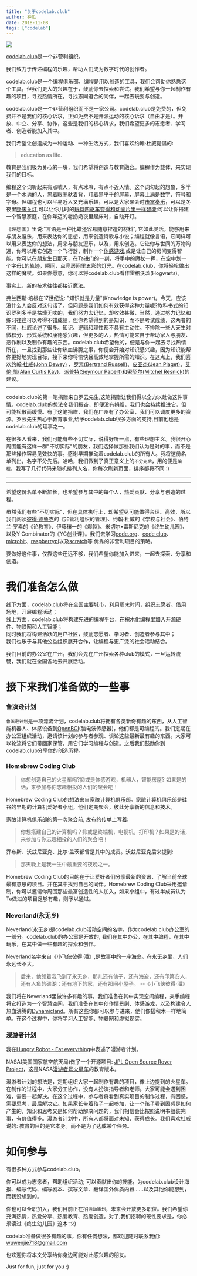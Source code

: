 ```yaml
---
title: "关于codelab.club"
author: 种瓜
date: 2018-11-08
tags: ["codelab"]
---
```


<img class="img-responsive" src="/img/creative_6bc22f2f.png" />

[codelab.club](https://www.codelab.club/)是一个非营利组织。

我们致力于传递编程的乐趣，帮助人们成为数字时代的创作者。<!--从教育入手-->

codelab.club是一个编程俱乐部，编程是用以创造的工具，我们会帮助你熟悉这个工具，但我们更大的兴趣在于，鼓励你去探索和尝试。我们希望与你一起制作有趣的项目，寻找热情所在，寻找志同道合的同伴，一起去玩耍与创造。

codelab.club是一个非营利组织而不是一家公司。codelab.club是免费的，但免费并不是我们的核心诉求，正如免费不是开源运动的核心诉求（自由才是）。开放、中立、分享、协作，这些是我们的核心诉求，我们希望更多的志愿者、学习者、创造者能加入其中。

我们希望让创造成为一种运动、一种生活方式，我们喜欢约翰·杜威提倡的:

>  education as life.

<!--more-->

教育是我们极为关心的一块，我们希望将创造与教育融合。编程作为载体，来实现我们的目标。

编程这个词听起来有点唬人，有点冰冷，有点不近人情。这个词勾起的想象，多半是一个木讷的人，黑着眼圈驮着背，盯着黑乎乎的屏幕，屏幕上满是数字、符号和字母。但编程也可以平易近人又充满乐趣，可以是大家聚会时[击掌奏乐](https://codelab-adapter-docs.codelab.club/user_guide/gallery/)，可以是冬夜里[卧床关灯](https://codelab-adapter-docs.codelab.club/user_guide/gallery/),可以让你儿时的[玩具四驱车变得和动画片里一样智能](https://codelab-adapter-docs.codelab.club/user_guide/gallery/);可以让你搭建一个智慧家庭，在你年迈的老奶奶夜里起床时，自动开灯。

《理想国》里说:"言语是一种比蜡还容易随意捏造的材料", 它如此灵活，能够用来与朋友逗乐，用来表达你的思想，用来创造诗歌与小说；编程就像言语，它同样可以用来表达你的想法，用来与朋友逗乐，以及，用来创造。它让你与世间的万物沟通，你可以用它创造一个飞行器，制作一个[体感游戏](https://codelab-adapter-docs.codelab.club/user_guide/gallery/),或是让自己的房间变得智能。你可以在朋友生日那天，在Ta进门的一刻，将手中的魔杖一挥，在空中划一个字母L的轨迹，瞬间，点亮房间里五彩的灯光。在codelab.club，你将轻松做出这样的魔杖。如果你愿意，你可以将codelab.club看作霍格沃茨(Hogwarts)。

事实上，新的技术往往都接近[魔法](https://codelab-adapter-docs.codelab.club/user_guide/gallery/)。

弗兰西斯·培根在17世纪说: "知识就是力量"(Knowledge is power)。今天，应该没什么人会反对这句话了。但问题是我们如何有效获得这种力量呢?教科书式的知识罗列多半是枯燥无味的，我们努力去记忆，却收效甚微，当然，通过努力记忆和练习往往可以考得不错成绩，但你希望得到的是知识，而不是考试成绩，这两者的不同，杜威论述了很多。知识、逻辑和理性都不具有主动性。不排除一些人天生对微积分、形式系统和康德感兴趣，但更多的人，热情可能来自于帮助家人与朋友、恶作剧以及制作有趣的东西。codelab.club希望做的，便是与你一起去寻找热情所在，一旦找到那些让你热血沸腾之事，你便会开始对知识感兴趣，因为知识能帮你更好地实现目标，接下来你将愉快且高效地掌握所需的知识。在这点上，我们喜欢[约翰·杜威(John Dewey)](https://zh.wikipedia.org/zh/%E7%BA%A6%E7%BF%B0%C2%B7%E6%9D%9C%E5%A8%81) 、[罗素(Bertrand Russell)](https://zh.wikipedia.org/zh-hans/%E4%BC%AF%E7%89%B9%E5%85%B0%C2%B7%E7%BD%97%E7%B4%A0)、[皮亚杰(Jean Piaget)](https://zh.wikipedia.org/zh-hans/%E8%AE%93%C2%B7%E7%9A%AE%E4%BA%9E%E5%82%91)、[艾伦·凯(Alan Curtis Kay)](https://zh.wikipedia.org/zh-hans/%E8%89%BE%E4%BC%A6%C2%B7%E5%87%AF)、[派普特(Seymour Papert)](https://en.wikipedia.org/wiki/Seymour_Papert)和[密契尔(Mitchel Resnick)](https://en.wikipedia.org/wiki/Mitchel_Resnick)的建议。

---

codelab.club的第一笔捐赠来自罗云先生,这笔捐赠让我们得以全力以赴做这件事情。codelab.club的想法令我们振奋，即便没有捐赠，我们也会持续推进它，但可能松散而缓慢。有了这笔捐赠，我们在广州有了办公室，我们可以调度更多的资源。罗云先生热心于教育事业,给予codelab.club很多方面的支持,目前他也是codelab.club的理事之一。

在很多人看来，我们可能有些不切实际，说得好听一点，有些理想主义。我很开心周围能有这样一群"不切实际"的朋友，我们选择做那些我们认为是对的事，而不是那些操作容易见效快的事。感谢早期推动着codelab.club的所有人。我将这份名单列出，名字不分先后。哈哈，我们做到了真正意义上的`不分先后`，用的便是`编程`，我写了几行代码来随机排列人名，你每次刷新页面，排序都将不同 :)

<!--
```python
from pypinyin import lazy_pinyin
# import random
chars = ["曾铮","罗云","程晨","吴文杰","刘鑫","钱振方","陈爱华","崔欣","瞿旻","李懿","何海泉","左翔","沈煜"]
chars.sort(key=lambda char: lazy_pinyin(char)[0][0])
print([lazy_pinyin(char) for char in chars])
print(chars) # ['程晨', '陈爱华', '崔欣', '何海泉', '罗云', '刘鑫', '李懿', '钱振方', '瞿旻', '沈煜','孙彬彬', '吴文杰', '左翔','曾铮']
# random.shuffle(list)
print(list)
```
-->

---

<div id="random_names"></div>

<script>
var random_names = document.querySelector('#random_names');
var pinyin_names = ['程晨', '陈爱华', '崔欣', '陈海权', '罗云', '刘鑫', '李懿', '钱振方', '瞿旻', '沈煜', '孙彬彬', '吴文杰', '左翔','曾铮']
random_names.innerHTML = pinyin_names.sort(function() { return 0.5 - Math.random() });
</script>

---


希望这份名单不断加长，也希望参与其中的每个人，热爱贡献、分享与创造的过程。

<!--
消磨周日午后光阴的，哲学、徒步与骑车.
 但我大部分的你们，不会成为职业程序员，毕竟世上有趣的事情那么多，选择。所以你不必去背什么算法、数据结构，不必去记那些恼人标点符号规则。就像，我们给你一些逻辑积木块，去堆叠你的想法与创意。5分钟，你就可以起步
 我们认为这是值得做的，所以我们开始
-->

<!-- 我们不能帮你在C语言考试里多考5分，我们可能对于你要获得奥林匹克，也不会有什么立竿见影的效果。 -->

虽然我们有些"不切实际"，但在具体执行上，却希望尽可能做得合理、高效，所以我们阅读[彼得·德鲁克](https://zh.wikipedia.org/zh/%E5%BD%BC%E5%BE%97%C2%B7%E5%BE%B7%E9%B2%81%E5%85%8B)的《非营利组织的管理》、约翰·杜威的《学校与社会》、伯特兰·罗素的《论教育》、伊藤穰一的《爆裂》、米切尔•雷斯尼克的《终生幼儿园》、以及Y Combinator的《YC创业课》。我们去学习[code.org](https://code.org/learn)、[code club](https://www.codeclub.org.uk/)、[microbit](http://microbit.org)、[raspberrypi](https://raspberrypi.org)以及[scratch](https://scratch.mit.edu/)等 优秀的非营利项目的策略。

要做好这件事，仅靠这些还远不够，我们希望你能加入进来，一起去探索、分享和创造。


<!--我们不赞同目前这个领域大家做的大部分事情。-->

# 我们准备怎么做
<!--
codelab.club将探索多种club模式，构建编程教育的基础设施，科普。我们力图做到中立、客观，不蹭热点不站队:)-->

线下方面，codelab.club将在全国主要城市，利用周末时间，组织志愿者、借用场地，开展编程活动；  
线上方面，codelab.club将构建先进的编程平台，在积木化编程里加入开源硬件、物联网和人工智能；  
同时我们将构建活跃的用户社区，鼓励志愿者、学习者、创造者参与其中；  
我们也乐于与其他公益组织展开合作，让编程与更广泛的社会活动结合。

我们目前的办公室在广州，我们会先在广州探索各种club的模式，一旦运转流畅，我们就在全国各地去开展活动。

# 接下来我们准备做的一些事
### 鲁滨逊计划
<!--
    *  培养志愿者
    *  漂流
    *  动手打造
    *  play
    *  wedo2，ev3，租赁式
    *  交互设计、空间编程、物联网、人工智能、情景剧。
-->

`鲁滨逊计划`是一项漂流计划，codelab.club将拥有各类新奇有趣的东西，从人工智能机器人、体感设备到[OpenBCI](https://openbci.com/)(脑电波传感器)，他们都是可编程的。我们定期在办公室组织活动，邀请该计划的参与者参观、谈论这些最新最有趣的东西。大家可以轮流将它们带回家保管，用它们学习编程与创造。之后我们鼓励你到codelab.club分享你的创造历程。

### Homebrew Coding Club
<!--
    *  爱好者小组
    *  会员通信，邮件组。微信群会冷掉。
    那天晚上是我一生中最重要的夜晚之一。
-->

>  你想创造自己的火星车吗?抑或是体感游戏，机器人，智能房屋? 如果是的话，来参加与你志趣相投的人们的聚会吧！

Homebrew Coding Club的想法来自[家酿计算机俱乐部](https://en.wikipedia.org/wiki/Homebrew_Computer_Club)。家酿计算机俱乐部是硅谷的早期的计算机爱好者小组，他们定期聚会，彼此分享新的信息和技术。

家酿计算机俱乐部的第一次聚会前, 发布的传单上写着:

>  你想搭建自己的计算机吗？抑或是终端机，电视机，打印机？如果是的话，来参加与你志趣相投的人们的聚会吧！


乔布斯、沃兹尼亚克、比尔·盖茨都曾是其中的成员。沃兹尼亚克后来提到:

>  那天晚上是我一生中最重要的夜晚之一。

Homebrew Coding Club的目的在于让爱好者们分享最新的资讯，了解当前全球最有意思的项目。并在其中找到自己的同伴。Homebrew Coding Club采用邀请制，你可以邀请你周围那些最富创造性的人加入，如果小组中，有过半成员认为Ta做过的项目足够有趣，则予以通过。

### Neverland(永无乡)
<!--
    *  开放办公室
        *  kinect
        *  智能家居
-->

Neverland(永无乡)是codelab.club活动空间的名字。作为codelab.club办公室的一部分。codelab.club的办公室是开放的, <!--你可以在任何时间来找我们玩，-->我们在其中办公，在其中编程，在其中玩乐，在其中做一些有趣的探索和创作。

Neverland名字来自《小飞侠彼得·潘》,是故事中的一座海岛。在永无乡里，人们永远长不大。

>  后来，他领着我飞到了永无乡，那儿还有仙子，还有海盗，还有印第安人，还有人鱼的礁湖；还有地下的家，还有那间小屋子。 --《小飞侠彼得·潘》

我们将在Neverland里做许多有趣的事，我们准备在其中实现空间编程，亲手编程将它打造为一个智慧空间，我们准备在其中创作情景剧、体感游戏，以及构建令人热血沸腾的[Dynamicland](https://blog.just4fun.site/the-next-big-thing-is-a-room.html)。所有这些你都可以参与进来，他们像搭积木一样地简单。在这个过程中，你将学习人工智能、物联网和虚拟现实。

### 漫游者计划
我在[Hungry Robot - Eat everything](https://blog.just4fun.site/Hungry-Robot-Eat-everything.html#_9)中表述了漫游者计划。

NASA(美国国家航空航天局)做了一个开源项目: [JPL Open Source Rover Project](https://github.com/nasa-jpl/open-source-rover)，这是NASA[漫游者号火星车](https://zh.wikipedia.org/zh-hans/%E7%81%AB%E6%98%9F%E6%8E%A2%E6%B5%8B%E6%BC%AB%E6%B8%B8%E8%80%85)的教育版本。

漫游者计划的想法是，定期组织大家一起制作有趣的项目，像上边提到的火星车。在制作的过程中，大家分工协作，没有人扮演指导者和老师。大家可能会遇到困难，需要一起解决。在这个过程中，参与者将看到真实项目的制作过程，有困惑，需要思考，最后解决它。如果家长带着孩子一起参加，让一个孩子看到困惑是如何产生的，知识和思考又是如何帮助解决问题的，我们相信会比按照说明书组装完事，有价值得多。漫游者计划中，所有人都将面对未知、获得成长。我们喜欢杜威说的: 教育的目的是它本身。而不是为了达成某个任务。


# 如何参与
<!-- >  那些疯狂到以为自己能够改变世界的人， 才能真正改变世界。 -- 史蒂夫·乔布斯--> 

有很多种方式参与codelab.club。

你可以成为志愿者，帮助组织活动; 可以贡献出你的技能，为codelab.club设计海报、编写代码、编写剧本、撰写文章、翻译国外优质内容......以及其他你能想到，而我没想到的。

你也可以全职加入，我们目前正在招`活动策划`，未来会开放更多职位。我们希望你充满热情，热爱分享、热爱教育、热爱创造。对了,我们招聘的硬性要求是，你必须读过《终生幼儿园》这本书:)

codelab准备做很多有趣的事，你有任何想法，都欢迎随时联系我们: wuwenjie718@gmail.com

也欢迎你将本文分享给你身边可能对此感兴趣的朋友。

Just for fun, just for you :)

<!--
# 参考
*  [codelab.club](https://www.codelab.club/)
*  ["下一件大事"是一个房间](https://blog.just4fun.site/the-next-big-thing-is-a-room.html#neverland)
*  [Hungry Robot - Eat everything](https://blog.just4fun.site/Hungry-Robot-Eat-everything.html#_9)
*  [codelab-adapter](https://codelab-adapter-docs.codelab.club/)
*  [scratch3-adapter value](https://codelab-adapter-docs.codelab.club/about/value/)
*  [Scratch3 Lab](https://blog.just4fun.site/Scratch3-Lab.html)
-->